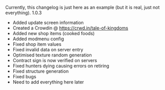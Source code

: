 Currently, this changelog is just here as an example (but it is real, just not everything).
1.0.3
- Added update screen information
- Created a Crowdin @ https://crwd.in/tale-of-kingdoms
- Added new shop items (cooked foods)
- Added modmenu config
- Fixed shop item values
- Fixed invalid data on server entry
- Optimised texture random generation
- Contract sign is now verified on servers
- Fixed hunters dying causing errors on retiring
- Fixed structure generation
- Fixed bugs
- Need to add everything here later